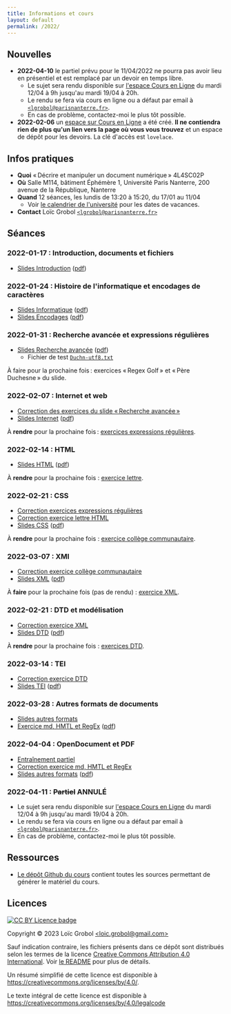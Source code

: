 ```yaml
---
title: Informations et cours
layout: default
permalink: /2022/
---
```


[comment]: <> "LTeX: language=fr"

## Nouvelles

- **2022-04-10** le partiel prévu pour le 11/04/2022 ne pourra pas avoir lieu en présentiel et est
  remplacé par un devoir en temps libre.
  - Le sujet sera rendu disponible sur [l'espace Cours en
  Ligne](https://coursenligne.parisnanterre.fr/course/view.php?id=8022) du mardi 12/04 à 9h jusqu'au
  mardi 19/04 à 20h.
  - Le rendu se fera via cours en ligne ou a défaut par email à
    [`<lgrobol@parisnanterre.fr>`](mailto:lgrobol@parisnanterre.fr).
  - En cas de problème, contactez-moi le plus tôt possible.
- **2022-02-06** un [espace sur Cours en
  Ligne](https://coursenligne.parisnanterre.fr/course/view.php?id=8022) a été créé. **Il ne
  contiendra rien de plus qu'un lien vers la page où vous vous trouvez** et un espace de dépôt pour
  les devoirs. La clé d'accès est `lovelace`.

## Infos pratiques

- **Quoi** « Décrire et manipuler un document numérique » 4L4SC02P
- **Où** Salle M114, bâtiment Éphémère 1, Université Paris Nanterre, 200 avenue de la République,
  Nanterre
- **Quand** 12 séances, les lundis de 13:20 à 15:20, du 17/01 au 11/04
  - Voir [le calendrier de
    l'université](https://etudiants.parisnanterre.fr/calendrier-universitaire-2021-2022-1018180.kjsp)
    pour les dates de vacances.
- **Contact** Loïc Grobol [`<lgrobol@parisnanterre.fr>`](mailto:lgrobol@parisnanterre.fr)

## Séances

### 2022-01-17 : Introduction, documents et fichiers

- [Slides Introduction](slides/00-introduction/introduction-slides.html) ([pdf](slides/00-introduction/introduction-slides.pdf))

### 2022-01-24 : Histoire de l'informatique et encodages de caractères

- [Slides Informatique](slides/01-informatique/informatique-slides.html) ([pdf](slides/01-informatique/informatique-slides.pdf))
- [Slides Encodages](slides/02-encodages/encodages-slides.html) ([pdf](slides/02-encodages/encodages-slides.pdf))

### 2022-01-31 : Recherche avancée et expressions régulières

- [Slides Recherche avancée](slides/03-recherche/recherche-slides.html) ([pdf](slides/03-recherche/recherche-slides.pdf))
  - Fichier de test [`Duchn-utf8.txt`](slides/03-recherche/Duchn-utf8.txt)

À faire pour la prochaine fois : exercices « Regex Golf » et « Père Duchesne » du slide.

### 2022-02-07 : Internet et web

- [Correction des exercices du slide « Recherche
  avancée »](slides/03-recherche/correction-slides.html)
- [Slides Internet](slides/04-internet/internet-slides.html) ([pdf](slides/04-internet/internet-slides.pdf))

À **rendre** pour la prochaine fois : [exercices expressions
régulières](slides/03-recherche/exercices.html).

### 2022-02-14 : HTML

- [Slides HTML](slides/05-html/html-slides.html) ([pdf](slides/05-html/html-slides.pdf))

À **rendre** pour la prochaine fois : [exercice lettre](slides/05-html/exercice-lettre.html).

### 2022-02-21 : CSS

- [Correction exercices expressions régulières](slides/03-recherche/correction-exercices.html)
- [Correction exercice lettre HTML](slides/05-html/correction-lettre.html)
- [Slides CSS](slides/06-css/css-slides.html) ([pdf](slides/06-css/css-slides.pdf))

À **rendre** pour la prochaine fois : [exercice collège
communautaire](slides/06-css/exercice-college.html).

### 2022-03-07 : XMl

- [Correction exercice collège communautaire](slides/06-css/correction-college.html)
- [Slides XML](slides/07-xml/xml-slides.html) ([pdf](slides/07-xml/xml-slides.pdf))

À **faire** pour la prochaine fois (pas de rendu) : [exercice
XML](slides/07-xml/exercices-xml.html).

### 2022-02-21 : DTD et modélisation

- [Correction exercice XML](slides/07-xml/correction-xml.html)
- [Slides DTD](slides/08-dtd/dtd-slides.html) ([pdf](slides/08-dtd/dtd-slides.pdf))

À **rendre** pour la prochaine fois : [exercices DTD](slides/08-dtd/exercices-dtd.html).

### 2022-03-14 : TEI

- [Correction exercice DTD](slides/08-dtd/correction-dtd.html)
- [Slides TEI](slides/09-TEI/tei-slides.html) ([pdf](slides/09-TEI/tei-slides.pdf))

### 2022-03-28 :  Autres formats de documents

- [Slides autres formats](slides/10-autres_formats/autres_formats-slides.html)
- [Exercice md, HMTL et RegEx](slides/10-autres_formats/exercice-md2html.html) ([pdf](slides/10-autres_formats/exercice-md2html.pdf))

### 2022-04-04 : OpenDocument et PDF

- [Entraînement partiel](slides/11-odx_pdf/entrainement-exercice.html)
- [Correction exercice md, HMTL et RegEx](slides/10-autres_formats/correction-md2html.html)
- [Slides autres formats](slides/11-odx_pdf/odx_pdf-slides.html) ([pdf](slides/11-odx_pdf/odx_pdf-slides.pdf))

### 2022-04-11 : ~~Partiel~~ ANNULÉ

- Le sujet sera rendu disponible sur [l'espace Cours en
  Ligne](https://coursenligne.parisnanterre.fr/course/view.php?id=8022) du mardi 12/04 à 9h jusqu'au
  mardi 19/04 à 20h.
- Le rendu se fera via cours en ligne ou a défaut par email à
[`<lgrobol@parisnanterre.fr>`](mailto:lgrobol@parisnanterre.fr).
- En cas de problème, contactez-moi le plus tôt possible.

## Ressources

- [Le dépôt Github du cours](https://github.com/LoicGrobol/document-numerique/) contient toutes
  les sources permettant de générer le matériel du cours.
  
## Licences

[![CC BY Licence
badge](https://i.creativecommons.org/l/by/4.0/88x31.png)](http://creativecommons.org/licenses/by/4.0/)

Copyright © 2023 Loïc Grobol [\<loic.grobol@gmail.com\>](mailto:loic.grobol@gmail.com)

Sauf indication contraire, les fichiers présents dans ce dépôt sont distribués selon les termes de
la licence [Creative Commons Attribution 4.0
International](https://creativecommons.org/licenses/by/4.0/). Voir [le README](README.md#Licences)
pour plus de détails.

 Un résumé simplifié de cette licence est disponible à
 <https://creativecommons.org/licenses/by/4.0/>.

 Le texte intégral de cette licence est disponible à
 <https://creativecommons.org/licenses/by/4.0/legalcode>
